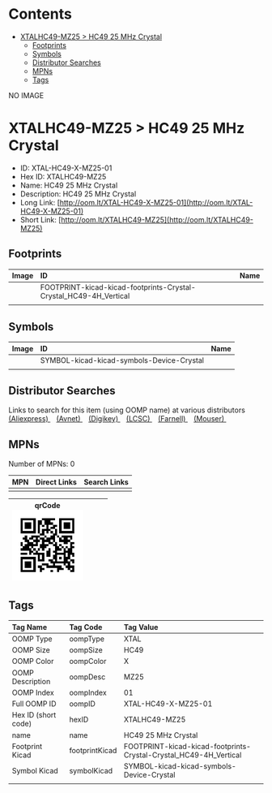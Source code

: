 



Contents
========

* [XTALHC49-MZ25 > HC49 25 MHz Crystal](#xtalhc49-mz25--hc49-25-mhz-crystal)
	* [Footprints](#footprints)
	* [Symbols](#symbols)
	* [Distributor Searches](#distributor-searches)
	* [MPNs](#mpns)
	* [Tags](#tags)
  
NO IMAGE  
# XTALHC49-MZ25 > HC49 25 MHz Crystal

- ID: XTAL-HC49-X-MZ25-01
- Hex ID: XTALHC49-MZ25
- Name: HC49 25 MHz Crystal
- Description: HC49 25 MHz Crystal
- Long Link: [http://oom.lt/XTAL-HC49-X-MZ25-01](http://oom.lt/XTAL-HC49-X-MZ25-01)
- Short Link: [http://oom.lt/XTALHC49-MZ25](http://oom.lt/XTALHC49-MZ25)

## Footprints
  

|Image|ID|Name|
| :--- | :--- | :--- |
||FOOTPRINT-kicad-kicad-footprints-Crystal-Crystal_HC49-4H_Vertical||
||||

## Symbols
  

|Image|ID|Name|
| :--- | :--- | :--- |
|![]()|SYMBOL-kicad-kicad-symbols-Device-Crystal||
||||

## Distributor Searches
  
Links to search for this item (using OOMP name) at various distributors  
[(Aliexpress) ](https://www.aliexpress.com/wholesale?SearchText=1117HC49+25+MHz+Crystal)&nbsp;&nbsp;&nbsp;[(Avnet) ](https://www.avnet.com/shop/us/search/HC49+25+MHz+Crystal)&nbsp;&nbsp;&nbsp;[(Digikey) ](https://www.digikey.co.uk/en/products/result?s=HC49+25+MHz+Crystal)&nbsp;&nbsp;&nbsp;[(LCSC) ](https://www.lcsc.com/search?q=HC49+25+MHz+Crystal)&nbsp;&nbsp;&nbsp;[(Farnell) ](https://uk.farnell.com/search?st=HC49+25+MHz+Crystal)&nbsp;&nbsp;&nbsp;[(Mouser) ](https://www.mouser.com/c/?q=HC49+25+MHz+Crystal)&nbsp;&nbsp;&nbsp;
## MPNs
  
Number of MPNs: 0  

|MPN|Direct Links|Search Links|
| :--- | :--- | :--- |
||||
  

|qrCode<br>[![](https://raw.githubusercontent.com/oomlout/oomlout_OOMP_parts_V2/main/XTAL/HC49/X/MZ25/01/qrCode_140.png)](https://github.com/oomlout/oomlout_OOMP_parts_V2/tree/main/XTAL/HC49/X/MZ25/01/qrCode.png)||||
| :---: | :---: | :---: | :---: |

## Tags
  

|Tag Name|Tag Code|Tag Value|
| :--- | :--- | :--- |
|OOMP Type|oompType|XTAL|
|OOMP Size|oompSize|HC49|
|OOMP Color|oompColor|X|
|OOMP Description|oompDesc|MZ25|
|OOMP Index|oompIndex|01|
|Full OOMP ID|oompID|XTAL-HC49-X-MZ25-01|
|Hex ID (short code)|hexID|XTALHC49-MZ25|
|name|name|HC49 25 MHz Crystal|
|Footprint Kicad|footprintKicad|FOOTPRINT-kicad-kicad-footprints-Crystal-Crystal_HC49-4H_Vertical|
|Symbol Kicad|symbolKicad|SYMBOL-kicad-kicad-symbols-Device-Crystal|
||||
